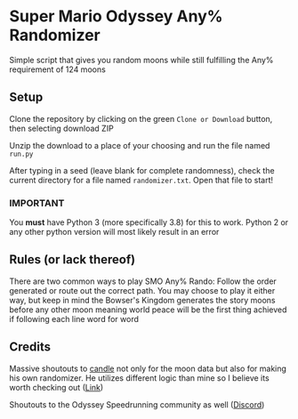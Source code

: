 # Super Mario Odyssey Any% Randomizer

Simple script that gives you random moons while still fulfilling the Any% requirement of 124 moons

## Setup

Clone the repository by clicking on the green `Clone or Download` button, then selecting download ZIP

Unzip the download to a place of your choosing and run the file named `run.py`

After typing in a seed (leave blank for complete randomness), check the current directory for a file named `randomizer.txt`. Open that file to start!

### IMPORTANT

You **must** have Python 3 (more specifically 3.8) for this to work. Python 2 or any other python version will most likely result in an error

## Rules (or lack thereof)

There are two common ways to play SMO Any% Rando: Follow the order generated or route out the correct path. You may choose to play it either way, but keep in mind the Bowser's Kingdom generates the story moons before any other moon meaning world peace will be the first thing achieved if following each line word for word

## Credits

Massive shoutouts to [candle](https://github.com/candleeater) not only for the moon data but also for making his own randomizer. He utilizes different logic than mine so I believe its worth checking out ([Link](https://smo.kek.tech/api/v1/index#!/rando))

Shoutouts to the Odyssey Speedrunning community as well ([Discord](https://discordapp.com/invite/smospeedruns))